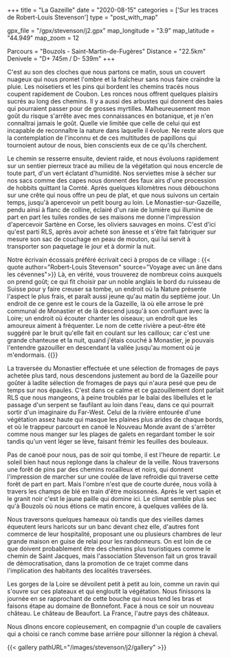 +++
title = "La Gazeille"
date = "2020-08-15"
categories = ['Sur les traces de Robert-Louis Stevenson']
type = "post_with_map"

gpx_file = "/gpx/stevenson/j2.gpx"
map_longitude = "3.9"
map_latitude = "44.949"
map_zoom = 12

Parcours = "Bouzols - Saint-Martin-de-Fugères"
Distance = "22.5km"
Denivele = "D+ 745m / D- 539m"
+++

C'est au son des cloches que nous partons ce matin, sous un couvert nuageux qui nous promet l'ombre et la fraîcheur sans nous faire craindre la pluie. 
Les noisetiers et les pins qui bordent les chemins tracés nous coupent rapidement de Coubon. Les ronces nous offrent quelques plaisirs sucrés au long des chemins. Il y a aussi des arbustes qui donnent des baies qui pourraient passer pour de grosses myrtilles. Malheureusement mon goût du risque s'arrête avec mes connaissances en botanique, et je n'en connaîtrai jamais le goût. Quelle vie limitée que celle de celui qui est incapable de reconnaître la nature dans laquelle il évolue. Ne reste alors que la contemplation de l'inconnu et de ces multitudes de papillons qui tournoient autour de nous, bien conscients eux de ce qu'ils cherchent.

Le chemin se resserre ensuite, devient raide, et nous évoluons rapidement sur un sentier pierreux tracé au milieu de la végétation qui nous encercle de toute part, d'un vert éclatant d'humidité. Nos serviettes mise à sécher sur nos sacs comme des capes nous donnent des faux airs d'une procession de hobbits quittant la Comté.
Après quelques kilomètres nous débouchons sur une crête qui nous offre un peu de plat, et que nous suivons un certain temps, jusqu'à apercevoir un petit bourg au loin. Le Monastier-sur-Gazeille, pendu ainsi à flanc de colline, éclairé d'un raie de lumière qui illumine de part en part les tuiles rondes de ses maisons me donne l'impression d'apercevoir Sartène en Corse, les oliviers sauvages en moins. C'est d'ici qu'est parti RLS, après avoir acheté son ânesse et s'être fait fabriquer sur mesure son sac de couchage en peau de mouton, qui lui servit à transporter son paquetage le jour et à dormir la nuit.

Notre écrivain écossais préféré écrivait ceci à propos de ce village :
{{< quote author="Robert-Louis Stevenson" source="Voyage avec un âne dans les cévennes">}}
Là, en vérité, vous trouverez de nombreux coins auxquels on prend goût; ce qui fit choisir par un noble anglais le bord du ruisseau de Suisse pour y faire creuser sa tombe, un endroit où la Nature présente l'aspect le plus frais, et paraît aussi jeune qu'au matin du septième jour. Un endroit de ce genre est le cours de la Gazeille, là où elle arrose le pré communal de Monastier et de là descend jusqu'à son confluant avec la Loire; un endroit où écouter chanter les oiseaux; un endroit que les amoureux aiment à fréquenter. Le nom de cette rivière a peut-être été suggéré par le bruit qu'elle fait en coulant sur les cailloux; car c'est une grande chanteuse et la nuit, quand j'étais couché à Monastier, je pouvais l'entendre gazouiller en descendant la vallée jusqu'au moment où je m'endormais.
{{</quote>}}

La traversée du Monastier effectuée et une sélection de fromages de pays achetée plus tard, nous descendons justement au bord de la Gazeille pour goûter à ladite sélection de fromages de pays qui n'aura pesé que peu de temps sur nos épaules. C'est dans ce calme et ce gazouillement dont parlait RLS que nous mangeons, à peine troublés par le balai des libellules et le passage d'un serpent se faufilant au loin dans l'eau, dans ce qui pourrait sortir d'un imaginaire du Far-West. Celui de la rivière entourée d'une végétation assez haute qui masque les plaines plus arides de chaque bords, et où le trappeur parcourt en canoë le Nouveau Monde avant de s'arrêter comme nous manger sur les plages de galets en regardant tomber le soir tandis qu'un vent léger se lève, faisant frémir les feuilles des bouleaux.

Pas de canoë pour nous, pas de soir qui tombe, il est l'heure de repartir. Le soleil bien haut nous replonge dans la chaleur de la veille. Nous traversons une forêt de pins par des chemins rocailleux et noirs, qui donnent l'impression de marcher sur une coulée de lave refroidie qui traverse cette forêt de part en part. Mais l'ombre n'est que de courte durée, nous voilà à travers les champs de blé en train d'être moissonnés. Après le vert sapin et le granit noir c'est le jaune paille qui domine ici. Le climat semble plus sec qu'à Bouzols où nous étions ce matin encore, à quelques vallées de là.

Nous traversons quelques hameaux où tandis que des vieilles dames équeutent leurs haricots sur un banc devant chez elle, d'autres font commerce de leur hospitalité, proposant une ou plusieurs chambres de leur grande maison en guise de relai pour les randonneurs. On est loin de ce que doivent probablement être des chemins plus touristiques comme le chemin de Saint Jacques, mais l'association Stevenson fait un gros travail de démocratisation, dans la promotion de ce trajet comme dans l'implication des habitants des localités traversées.

Les gorges de la Loire se dévoilent petit à petit au loin, comme un ravin qui s'ouvre sur ces plateaux et qui engloutit la végétation. Nous finissons la journée en se rapprochant de cette bouche qui nous tend les bras et faisons étape au domaine de Bonnefont. Face à nous ce soir un nouveau château. Le château de Beaufort. La France, l'autre pays des châteaux.

Nous dînons encore copieusement, en compagnie d'un couple de cavaliers qui a choisi ce ranch comme base arrière pour sillonner la région à cheval.


{{< gallery pathURL="/images/stevenson/j2/gallery" >}}
